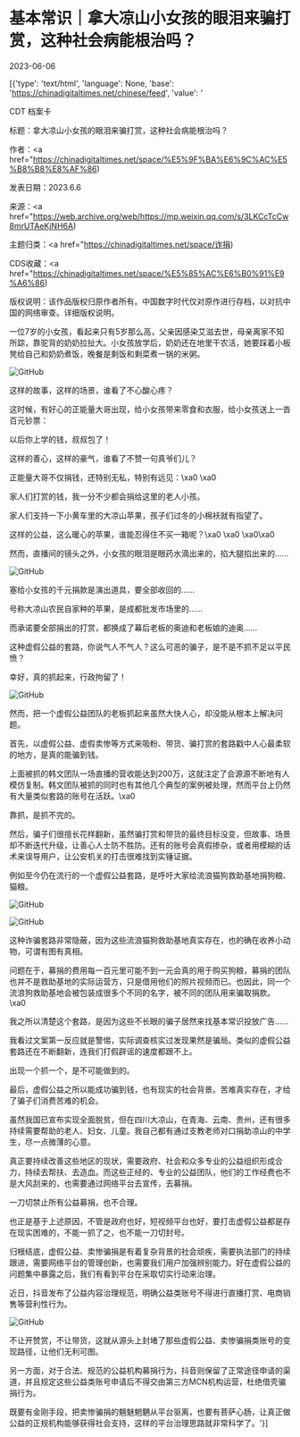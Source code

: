# 基本常识｜拿大凉山小女孩的眼泪来骗打赏，这种社会病能根治吗？

2023-06-06

[{'type': 'text/html', 'language': None, 'base': 'https://chinadigitaltimes.net/chinese/feed', 'value': '

CDT 档案卡

标题：拿大凉山小女孩的眼泪来骗打赏，这种社会病能根治吗？

作者：<a href="https://chinadigitaltimes.net/space/%E5%9F%BA%E6%9C%AC%E5%B8%B8%E8%AF%86)

发表日期：2023.6.6

来源：<a href="https://web.archive.org/web/https://mp.weixin.qq.com/s/3LKCcTcCw8mrUTAeKjNH6A)

主题归类：<a href="https://chinadigitaltimes.net/space/诈捐)

CDS收藏：<a href="https://chinadigitaltimes.net/space/%E5%85%AC%E6%B0%91%E9%A6%86)

版权说明：该作品版权归原作者所有。中国数字时代仅对原作进行存档，以对抗中国的网络审查。详细版权说明。





一位7岁的小女孩，看起来只有5岁那么高，父亲因感染艾滋去世，母亲离家不知所踪，靠驼背的奶奶拉扯大。小女孩放学后，奶奶还在地里干农活，她要踩着小板凳给自己和奶奶煮饭，晚餐是剩饭和剩菜煮一锅的米粥。

![GitHub](https://chinadigitaltimes.net/chinese/files/2023/06/post-696891-647f382789d46.png)

这样的故事，这样的场景，谁看了不心酸心疼？

这时候，有好心的正能量大哥出现，给小女孩带来零食和衣服，给小女孩送上一沓百元钞票：



以后你上学的钱，叔叔包了！



这样的善心，这样的豪气，谁看了不赞一句真爷们儿？

正能量大哥不仅捐钱，还特别无私，特别有远见：\xa0 \xa0



家人们打赏的钱，我一分不少都会捐给这里的老人小孩。

家人们支持一下小黄车里的大凉山苹果，孩子们过冬的小棉袄就有指望了。



这样的公益，这么暖心的苹果，谁能忍得住不买一箱呢？\xa0 \xa0 \xa0\xa0

然而，直播间的镜头之外，小女孩的眼泪是眼药水滴出来的，掐大腿掐出来的……

![GitHub](https://chinadigitaltimes.net/chinese/files/2023/06/post-696891-647f38294438a.png)

塞给小女孩的千元捐款是演出道具，要全部收回的……

号称大凉山农民自家种的苹果，是成都批发市场里的……

而承诺要全部捐出的打赏，都换成了幕后老板的奥迪和老板娘的迪奥……

这种虚假公益的套路，你说气人不气人？这么可恶的骗子，是不是不抓不足以平民愤？

幸好，真的抓起来，行政拘留了！

![GitHub](https://chinadigitaltimes.net/chinese/files/2023/06/post-696891-647f382aa28d9.png)

然而，把一个虚假公益团队的老板抓起来虽然大快人心，却没能从根本上解决问题。

首先，以虚假公益、虚假卖惨等方式来吸粉、带货、骗打赏的套路戳中人心最柔软的地方，是真的能骗到钱。

上面被抓的韩文团队一场直播的营收能达到200万，这就注定了会源源不断地有人模仿复制。韩文团队被抓的同时也有其他几个典型的案例被处理，然而平台上仍然有大量类似套路的账号在活跃。\xa0

靠抓，是抓不完的。

然后，骗子们很擅长花样翻新，虽然骗打赏和带货的最终目标没变，但故事、场景却不断迭代升级，让善心人士防不胜防。还有的账号会真假掺杂，或者用模糊的话术来误导用户，让公安机关的打击很难找到实锤证据。

例如至今仍在流行的一个虚假公益套路，是呼吁大家给流浪猫狗救助基地捐狗粮、猫粮。

![GitHub](https://chinadigitaltimes.net/chinese/files/2023/06/post-696891-647f382be423c.png)

![GitHub](https://chinadigitaltimes.net/chinese/files/2023/06/post-696891-647f382e67af1.png)

这种诈骗套路非常隐蔽，因为这些流浪猫狗救助基地真实存在，也的确在收养小动物，可谓有图有真相。

问题在于，募捐的费用每一百元里可能不到一元会真的用于购买狗粮，募捐的团队也并不是救助基地的实际运营方，只是借用他们的照片视频而已。也因此，同一个流浪狗救助基地会被包装成很多个不同的名字，被不同的团队用来骗取捐款。\xa0

我之所以清楚这个套路，是因为这些不长眼的骗子居然来找基本常识投放广告……

我看过文案第一反应就是警惕，实际调查核实过发现果然是骗局。类似的虚假公益套路还在不断翻新，连我们打假辟谣的速度都跟不上。

出现一个抓一个，是不可能做到的。

最后，虚假公益之所以能成功骗到钱，也有现实的社会背景。苦难真实存在，才给了骗子们消费苦难的机会。

虽然我国已宣布实现全面脱贫，但在四川大凉山，在青海、云南、贵州，还有很多持续需要帮助的老人、妇女、儿童。我自己都有通过支教老师对口捐助凉山的中学生，尽一点微薄的心意。

真正要持续改善这些地区的现状，需要政府、社会和众多专业的公益组织形成合力，持续去帮扶、去造血。而这些正经的、专业的公益团队，他们的工作经费也不是大风刮来的，也需要通过网络平台去宣传，去募捐。

一刀切禁止所有公益募捐，也不合理。

也正是基于上述原因，不管是政府也好，短视频平台也好，要打击虚假公益都是存在现实困难的，不能一抓了之，也不能一刀切封号。

归根结底，虚假公益、卖惨骗捐是有着复杂背景的社会顽疾，需要执法部门的持续跟进，需要网络平台的管理创新，也需要我们用户加强辨别能力。好在虚假公益的问题集中暴露之后，我们有看到平台在采取切实行动来治理。

近日，抖音发布了公益内容治理规范，明确公益类账号不得进行直播打赏、电商销售等营利性行为。

![GitHub](https://chinadigitaltimes.net/chinese/files/2023/06/post-696891-647f383080e7c.)

不让开赞赏，不让带货，这就从源头上封堵了那些虚假公益、卖惨骗捐类账号的变现路径，让他们无利可图。

另一方面，对于合法、规范的公益机构募捐行为，抖音则保留了正常途径申请的渠道，并且规定这些公益类账号申请后不得交由第三方MCN机构运营，杜绝借壳骗捐行为。

既要有金刚手段，把卖惨骗捐的魑魅魍魉从平台驱离，也要有菩萨心肠，让真正做公益的正规机构能够获得社会支持，这样的平台治理思路就非常科学了。'}]